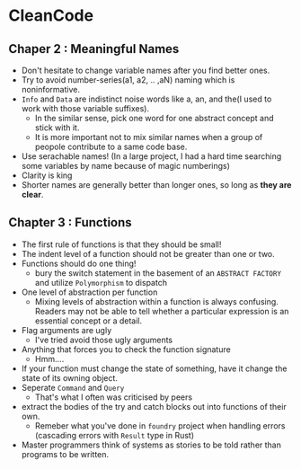 # CleanCode
## Chaper 2 : Meaningful Names
- Don't hesitate to change variable names after you find better ones.
- Try to avoid number-series(a1, a2, .. ,aN) naming which is noninformative.
- `Info` and `Data` are indistinct noise words like a, an, and the(I used to work with those variable suffixes).
  - In the similar sense, pick one word for one abstract concept and stick with it.
  - It is more important not to mix similar names when a group of peopole contribute to a same code base.
- Use serachable names! (In a large project, I had a hard time searching some variables by name because of magic numberings)
- Clarity is king
- Shorter names are generally better than longer ones, so long as **they are clear**.

## Chapter 3 : Functions
- The first rule of functions is that they should be small!
- The indent level of a function should not be greater than one or two.
- Functions should do one thing!
  - bury the switch statement in the basement of an `ABSTRACT FACTORY` and utilize `Polymorphism` to dispatch
- One level of abstraction per function
  - Mixing levels of abstraction within a function is always confusing. Readers may not be able to tell whether a particular expression is an essential concept or a detail.
- Flag arguments are ugly
  - I've tried avoid those ugly arguments
- Anything that forces you to check the function signature
  - Hmm....
- If your function must change the state of something, have it change the state of its owning object.
- Seperate `Command` and `Query`
  - That's what I often was criticised by peers
- extract the bodies of the try and catch blocks out into functions of their own.
  - Remeber what you've done in `foundry` project when handling errors (cascading errors with `Result` type in Rust)
- Master programmers think of systems as stories to be told rather than programs to be written.